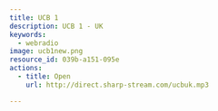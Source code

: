 ```yaml
---
title: UCB 1
description: UCB 1 - UK
keywords:
  - webradio
image: ucb1new.png
resource_id: 039b-a151-095e
actions:
  - title: Open
    url: http://direct.sharp-stream.com/ucbuk.mp3

---
```














